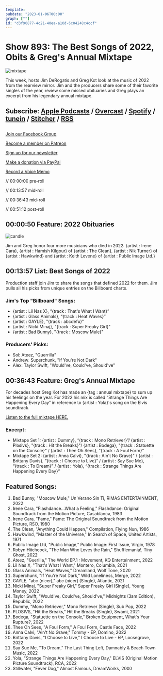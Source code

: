 ```yaml
---
template: 
pubdate: "2023-01-06T00:00"
graph: [""]
id: "d3f90877-4c21-40ea-a10d-6c04248c4ccf"
---
```






# Show 893: The Best Songs of 2022, Obits & Greg's Annual Mixtape

![mixtape](https://static.soundopinions.org/images/2023/mixtape.png)

This week, hosts Jim DeRogatis and Greg Kot look at the music of 2022 from the rearview mirror. Jim and the producers share some of their favorite singles of the year, review some missed obituaries and Greg plays an excerpt from his legendary annual mixtape. 



## Subscribe: [Apple Podcasts](https://itunes.apple.com/us/podcast/sound-opinions/id94793843) / [Overcast](https://overcast.fm/itunes94793843/sound-opinions) / [Spotify](https://open.spotify.com/show/1kNR8YL7TBrQuRxDdS4wtU) / [tunein](https://tunein.com/podcasts/Music-Podcasts/Sound-Opinions-p60273/) / [Stitcher](http://www.stitcher.com/podcast/sound-opinions) / [RSS](https://feeds.simplecast.com/Nn6fjnB0)



## 

[Join our Facebook Group](https://bit.ly/3sivr9T)

[Become a member on Patreon](https://bit.ly/3slWZvc)

[Sign up for our newsletter](https://bit.ly/3eEvRnG)

[Make a donation via PayPal](https://bit.ly/3dmt9lU)

[Record a Voice Memo](https://bit.ly/2RyD5Ah)

// 00:00:00 pre-roll

// 00:13:57 mid-roll

// 00:36:43 mid-roll

// 00:51:12 post-roll



## 00:00:50 Feature: 2022 Obituaries

![candle](https://static.soundopinions.org/images/2023/candle.png)

Jim and Greg honor four more musicians who died in 2022: {artist : Irene Cara}, {artist : Hamish Kilgour} of {artist : The Clean}, {artist : Nik Turner} of {artist : Hawkwind} and {artist : Keith Levene} of {artist : Public Image Ltd.}



## 00:13:57 List: Best Songs of 2022

Production staff join Jim to share the songs that defined 2022 for them. Jim pulls all his picks from unique entries on the Billboard charts.


### Jim's Top "Billboard" Songs:

- {artist : Lil Nas X}, “{track : That's What I Want}”
- {artist : Glass Animals}, “{track : Heat Waves}”
- {artist : GAYLE}, "{track : abcdefu}"
- {artist : Nicki Minaj}, "{track : Super Freaky Girl}"
- {artist : Bad Bunny}, "{track : Moscow Mule}"


### Producers' Picks:

- Sol: Ateez, "Guerrilla"
- Andrew: Superchunk, "If You're Not Dark"
- Alex: Taylor Swift, "Would've, Could've, Should've"



## 00:36:43 Feature: Greg's Annual Mixtape

For decades host Greg Kot has made an {tag : annual mixtape} to sum up his feelings on the year. For 2022 his mix is called “Strange Things Are Happening Every Day” in reference to {artist : Yola}'s song on the Elvis soundtrack.

[Listen to the full mixtape HERE.](https://open.spotify.com/playlist/725p7lljvB8Cusrl8DzL4L?si=bf90452210f746d0)


### Excerpt:

- Mixtape Set 1: {artist : Dummy}, “{track : Mono Retriever}”/ {artist : Plosivs}, "{track : Hit the Breaks}"/ {artist : Bodega}, "{track : Statuette on the Console}" / {artist : Thee Oh Sees}, "{track : A Foul Form}"
- Mixtape Set 2: {artist : Anna Calvi}, "{track : Ain't No Grave}" / {artist : Brittany Davis}, “{track : I Choose to Live}” / {artist : Say Sue Me}, “{track : To Dream}” / {artist : Yola}, “{track : Strange Things Are Happening Every Day}”



## Featured Songs:

1. Bad Bunny, "Moscow Mule," Un Verano Sin Ti, RIMAS ENTERTAINMENT, 2022
2. Irene Cara, "Flashdance...What a Feeling," Flashdance: Original Soundtrack from the Motion Picture, Casablanca, 1983
3. Irene Cara, "Fame," Fame: The Original Soundtrack from the Motion Picture, RSO, 1980
4. The Clean, "Anything Could Happen," Compilation, Flying Nun, 1986
5. Hawkwind, "Master of the Universe," In Search of Space, United Artists, 1971
6. Public Image Ltd, "Public Image," Public Image: First Issue, Virgin, 1978
7. Robyn Hitchcock, "The Man Who Loves the Rain," Shufflemania!, Tiny Ghost, 2022
8. Ateez, "Guerilla," The World EP.1 : Movement, KQ Entertainment, 2022
9. Lil Nas X, "That's What I Want," Montero, Columbia, 2021
10. Glass Animals, "Heat Waves," Dreamland, Wolf Tone, 2020
11. Superchunk, "If You're Not Dark," Wild Loneliness, Merge, 2022
12. GAYLE, "abc (nicer)," abc (nicer) (Single), Atlantic, 2021
13. Nicki Minaj, "Super Freaky Girl," Super Freaky Girl (Single), Young Money, 2022
14. Taylor Swift, "Would've, Could've, Should've," Midnights (3am Edition), Republic, 2022
15. Dummy, "Mono Retriever," Mono Retriever (Single), Sub Pop, 2022
16. PLOSIVS, "Hit the Breaks," Hit the Breaks (Single), Swami, 2021
17. Bodega, "Statuette on the Console," Broken Equipment, What's Your Rupture?, 2022
18. Thee Oh Sees, "A Foul Form," A Foul Form, Castle Face, 2022
19. Anna Calvi, "Ain't No Grave," Tommy - EP, Domino, 2022
20. Brittany Davis, "I Choose to Live," I Choose to Live - EP, Loosegrove, 2022
21. Say Sue Me, "To Dream," The Last Thing Left, Damnably & Beach Town Music, 2022
22. Yola, "Strange Things Are Happening Every Day," ELVIS (Original Motion Picture Soundtrack), RCA, 2022
23. Stillwater, "Fever Dog," Almost Famous, DreamWorks, 2000